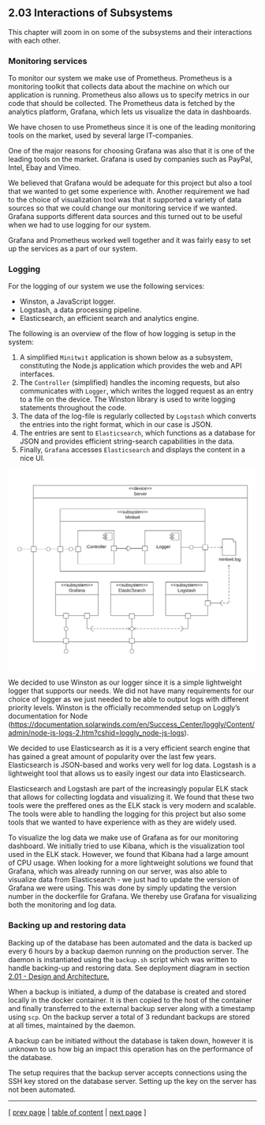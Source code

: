 ## 2.03 Interactions of Subsystems
This chapter will zoom in on some of the subsystems and their interactions with each other.

### Monitoring services
To monitor our system we make use of Prometheus. Prometheus is a monitoring toolkit that collects data about the machine on which our application is running. Prometheus also allows us to specify metrics in our code that should be collected. The Prometheus data is fetched by the analytics platform, Grafana, which lets us visualize the data in dashboards. 

We have chosen to use Prometheus since it is one of the leading monitoring tools on the market, used by several large IT-companies. 

One of the major reasons for choosing Grafana was also that it is one of the leading tools on the market. Grafana is used by companies such as PayPal, Intel, Ebay and Vimeo. 

We believed that Grafana would be adequate for this project but also a tool that we wanted to get some experience with. Another requirement we had to the choice of visualization tool was that it supported a variety of data sources so that we could change our monitoring service if we wanted. Grafana supports different data sources and this turned out to be useful when we had to use logging for our system.

Grafana and Prometheus worked well together and it was fairly easy to set up the services as a part of our system. 

### Logging
For the logging of our system we use the following services:
- Winston, a JavaScript logger.
- Logstash, a data processing pipeline.
- Elasticsearch, an efficient search and analytics engine.

The following is an overview of the flow of how logging is setup in the system:

1. A simplified `Minitwit` application is shown below as a subsystem, constituting the Node.js application which provides the web and API interfaces. 
2. The `Controller` (simplified) handles the incoming requests, but also communicates with `Logger`, which writes the logged request as an entry to a file on the device. The Winston library is used to write logging statements throughout the code.
3. The data of the log-file is regularly collected by `Logstash` which converts the entries into the right format, which in our case is JSON. 
4. The entries are sent to `Elasticsearch`, which functions as a database for JSON and provides efficient string-search capabilities in the data. 
5. Finally, `Grafana` accesses `Elasticsearch` and displays the content in a nice UI.

<div style="background-color:white;border:10px solid white">

![Overview of logging subsystem](../images/ch2-logging.png)
</div>

We decided to use Winston as our logger since it is a simple lightweight logger that supports our needs. We did not have many requirements for our choice of logger as we just needed to be able to output logs with different priority levels. Winston is the officially recommended setup on Loggly’s documentation for Node (https://documentation.solarwinds.com/en/Success_Center/loggly/Content/admin/node-js-logs-2.htm?cshid=loggly_node-js-logs).

We decided to use Elasticsearch as it is a very efficient search engine that has gained a great amount of popularity over the last few years. Elasticsearch is JSON-based and works very well for log data. Logstash is a lightweight tool that allows us to easily ingest our data into Elasticsearch. 

Elasticsearch and Logstash are part of the increasingly popular ELK stack that allows for collecting logdata and visualizing it. We found that these two tools were the preffered ones as the ELK stack is very modern and scalable. The tools were able to handling the logging for this project but also some tools that we wanted to have experience with as they are widely used.

To visualize the log data we make use of Grafana as for our monitoring dashboard. We initially tried to use Kibana, which is the visualization tool used in the ELK stack. However, we found that Kibana had a large amount of CPU usage. When looking for a more lightweight solutions we found that Grafana, which was already running on our server, was also able to visualize data from Elasticsearch - we just had to update the version of Grafana we were using. This was done by simply updating the version number in the dockerfile for Grafana. We thereby use Grafana for visualizing both the monitoring and log data.

### Backing up and restoring data
Backing up of the database has been automated and the data is backed up every 6 hours by a backup daemon running on the production server. The daemon is instantiated using the `backup.sh` script which was written to handle backing-up and restoring data.
See deployment diagram in section [2.01 - Design and Architecture.](../chapters/201_design_and_architecture.md)

When a backup is initiated, a dump of the database is created and stored locally in the docker container. It is then copied to the host of the container and finally transferred to the external backup server along with a timestamp using `scp`. On the backup server a total of 3 redundant backups are stored at all times, maintained by the daemon. 

A backup can be initiated without the database is taken down, however it is unknown to us how big an impact this operation has on the performance of the database.

The setup requires that the backup server accepts connections using the SSH key stored on the database server. Setting up the key on the server has not been automated.

---
[ [prev page](../chapters/202_dependencies.md) | [table of content](../table_of_content.md) | [next page](../chapters/300_dev_process_and_tools.md) ]

